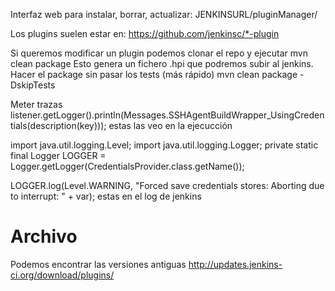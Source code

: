Interfaz web para instalar, borrar, actualizar:
JENKINSURL/pluginManager/



Los plugins suelen estar en:
https://github.com/jenkinsc/*-plugin


Si queremos modificar un plugin podemos clonar el repo y ejecutar
mvn clean package
Esto genera un fichero .hpi que podremos subir al jenkins.
Hacer el package sin pasar los tests (más rápido)
mvn clean package -DskipTests




Meter trazas
listener.getLogger().println(Messages.SSHAgentBuildWrapper_UsingCredentials(description(key)));
  estas las veo en la ejecucción

import java.util.logging.Level;
import java.util.logging.Logger;
private static final Logger LOGGER = Logger.getLogger(CredentialsProvider.class.getName());

LOGGER.log(Level.WARNING, "Forced save credentials stores: Aborting due to interrupt: " + var);
  estas en el log de jenkins




# Archivo
Podemos encontrar las versiones antiguas
http://updates.jenkins-ci.org/download/plugins/
